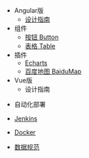 
* Angular版
    * [设计指南](docs/introduce)
* 组件
    * [按钮 Button](docs/components/button)
    * [表格 Table](docs/components/table)
* 插件
   * [Echarts](docs/unit/echarts)
   * [百度地图 BaiduMap](docs/unit/baidu-map)
* Vue版
   * 设计指南
 <!-- * [设计指南](vueDocs/introduce) -->
<!-- * [自动化部署](auto/auto) -->
* 自动化部署
 * [Jenkins](auto/jenkins)
 * [Docker](auto/docker)
 
* [数据规范](docs/servedata)

